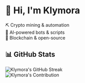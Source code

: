 # 🚀 Hi, I'm Klymora  
⛏️ Crypto mining & automation  
🤖 AI-powered bots & scripts  
💾 Blockchain & open-source  

## 📊 GitHub Stats  
![Klymora's GitHub Streak](https://github-readme-streak-stats.herokuapp.com/?user=Klymora&theme=radical)  
![Klymora's Contribution](https://github-readme-stats.vercel.app/api/top-langs/?username=Klymora&layout=compact&theme=radical)
